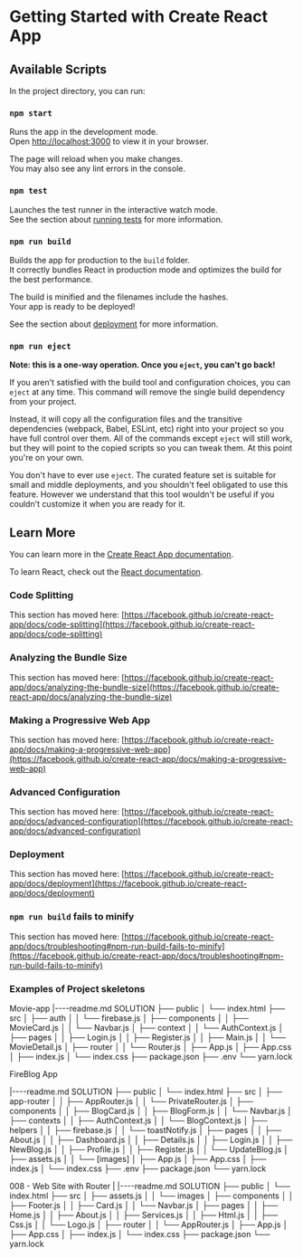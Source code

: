 # Getting Started with Create React App

## Available Scripts

In the project directory, you can run:

### `npm start`

Runs the app in the development mode.\
Open [http://localhost:3000](http://localhost:3000) to view it in your browser.

The page will reload when you make changes.\
You may also see any lint errors in the console.

### `npm test`

Launches the test runner in the interactive watch mode.\
See the section about [running tests](https://facebook.github.io/create-react-app/docs/running-tests) for more information.

### `npm run build`

Builds the app for production to the `build` folder.\
It correctly bundles React in production mode and optimizes the build for the best performance.

The build is minified and the filenames include the hashes.\
Your app is ready to be deployed!

See the section about [deployment](https://facebook.github.io/create-react-app/docs/deployment) for more information.

### `npm run eject`

**Note: this is a one-way operation. Once you `eject`, you can't go back!**

If you aren't satisfied with the build tool and configuration choices, you can `eject` at any time. This command will remove the single build dependency from your project.

Instead, it will copy all the configuration files and the transitive dependencies (webpack, Babel, ESLint, etc) right into your project so you have full control over them. All of the commands except `eject` will still work, but they will point to the copied scripts so you can tweak them. At this point you're on your own.

You don't have to ever use `eject`. The curated feature set is suitable for small and middle deployments, and you shouldn't feel obligated to use this feature. However we understand that this tool wouldn't be useful if you couldn't customize it when you are ready for it.

## Learn More

You can learn more in the [Create React App documentation](https://facebook.github.io/create-react-app/docs/getting-started).

To learn React, check out the [React documentation](https://reactjs.org/).

### Code Splitting

This section has moved here: [https://facebook.github.io/create-react-app/docs/code-splitting](https://facebook.github.io/create-react-app/docs/code-splitting)

### Analyzing the Bundle Size

This section has moved here: [https://facebook.github.io/create-react-app/docs/analyzing-the-bundle-size](https://facebook.github.io/create-react-app/docs/analyzing-the-bundle-size)

### Making a Progressive Web App

This section has moved here: [https://facebook.github.io/create-react-app/docs/making-a-progressive-web-app](https://facebook.github.io/create-react-app/docs/making-a-progressive-web-app)

### Advanced Configuration

This section has moved here: [https://facebook.github.io/create-react-app/docs/advanced-configuration](https://facebook.github.io/create-react-app/docs/advanced-configuration)

### Deployment

This section has moved here: [https://facebook.github.io/create-react-app/docs/deployment](https://facebook.github.io/create-react-app/docs/deployment)

### `npm run build` fails to minify

This section has moved here: [https://facebook.github.io/create-react-app/docs/troubleshooting#npm-run-build-fails-to-minify](https://facebook.github.io/create-react-app/docs/troubleshooting#npm-run-build-fails-to-minify)


### Examples of Project skeletons

Movie-app
|----readme.md
SOLUTION
├── public
│     └── index.html
├── src
│    ├── auth
│    │     └── firebase.js
│    ├── components
│    │     ├── MovieCard.js
│    │     └── Navbar.js
│    ├── context
│    │     └── AuthContext.js
│    ├── pages
│    │     ├── Login.js
│    │     ├── Register.js
│    │     ├── Main.js
│    │     └── MovieDetail.js
│    ├── router
│    │     └── Router.js
│    ├── App.js
│    ├── App.css
│    ├── index.js
│    └── index.css
├── package.json
├── .env
└── yarn.lock


FireBlog App 

|----readme.md
SOLUTION
├── public
│     └── index.html
├── src
│    ├── app-router
│    │       ├── AppRouter.js
│    │       └── PrivateRouter.js
│    ├── components
│    │       ├── BlogCard.js
│    │       ├── BlogForm.js
│    │       └── Navbar.js
│    ├── contexts
│    │       ├── AuthContext.js
│    │       └── BlogContext.js
│    ├── helpers
│    │       ├── firebase.js
│    │       └── toastNotify.js
│    ├── pages
│    │       ├── About.js
│    │       ├── Dashboard.js
│    │       ├── Details.js
│    │       ├── Login.js
│    │       ├── NewBlog.js
│    │       ├── Profile.js
│    │       ├── Register.js
│    │       └── UpdateBlog.js
│    ├── assets.js
│    │       └── [images]
│    ├── App.js
│    ├── App.css
│    ├── index.js
│    └── index.css
├── .env
├── package.json
└── yarn.lock

008 - Web Site with Router
|
|----readme.md
SOLUTION
├── public
│     └── index.html
├── src
│    ├── assets.js
│    │     └── images
│    ├── components
│    │     ├── Footer.js
│    │     ├── Card.js
│    │     └── Navbar.js
│    ├── pages
│    │     ├── Home.js
│    │     ├── About.js
│    │     ├── Services.js
│    │     ├── Html.js
│    │     ├── Css.js
│    │     └── Logo.js
│    ├── router
│    │     └── AppRouter.js
│    ├── App.js
│    ├── App.css
│    ├── index.js
│    └── index.css
├── package.json
└── yarn.lock
